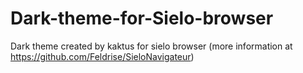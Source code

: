 # Dark-theme-for-Sielo-browser
Dark theme created by kaktus for sielo browser (more information at https://github.com/Feldrise/SieloNavigateur)
